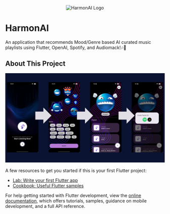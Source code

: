 <p align="center">
  <img src="assets/harmonailogo.png" alt="HarmonAI Logo" width="200"/>
</p>

# HarmonAI

An application that recommends Mood/Genre based AI curated music playlists using Flutter, OpenAI, Spotify, and Audiomack!🎶🤖

## About This Project


![HarmonAI Banner](assets/images/harmonai_snippet.png)


A few resources to get you started if this is your first Flutter project:

- [Lab: Write your first Flutter app](https://docs.flutter.dev/get-started/codelab)
- [Cookbook: Useful Flutter samples](https://docs.flutter.dev/cookbook)

For help getting started with Flutter development, view the
[online documentation](https://docs.flutter.dev/), which offers tutorials,
samples, guidance on mobile development, and a full API reference.
